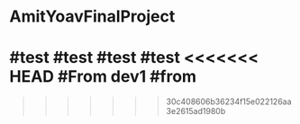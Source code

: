 # AmitYoavFinalProject
#test
#test
#test
#test
<<<<<<< HEAD
#From dev1
#from
=======
>>>>>>> 30c408606b36234f15e022126aa3e2615ad1980b
